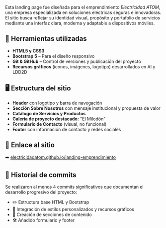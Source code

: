 Esta landing page fue diseñada para el emprendimiento *Electricidad ATOM*, una empresa especializada en soluciones eléctricas seguras e innovadoras. El sitio busca reflejar su identidad visual, propósito y portafolio de servicios mediante una interfaz clara, moderna y adaptable a dispositivos móviles.

## 🧰 Herramientas utilizadas

- **HTML5 y CSS3**
- **Bootstrap 5** – Para el diseño responsivo
- **Git & GitHub** – Control de versiones y publicación del proyecto
- **Recursos gráficos** (íconos, imágenes, logotipo) desarrollados en AI y LDD2D

## 🖥️ Estructura del sitio

- **Header** con logotipo y barra de navegación
- **Sección Sobre Nosotros** con mensaje institucional y propuesta de valor
- **Catálogo de Servicios y Productos**
- **Galería de proyecto destacado:** "El Milodón"
- **Formulario de Contacto** (visual, no funcional)
- **Footer** con información de contacto y redes sociales

## 📂 Enlace al sitio

➡️ [electricidadatom.github.io/landing-emprendimiento](https://tuusuario.github.io/landing-emprendimiento)

## 📝 Historial de commits

Se realizaron al menos 4 commits significativos que documentan el desarrollo progresivo del proyecto:
- ✏️ Estructura base HTML y Bootstrap
- 🎨 Integración de estilos personalizados y recursos gráficos
- 🧩 Creación de secciones de contenido
- 🛠️ Añadido formulario y footer
